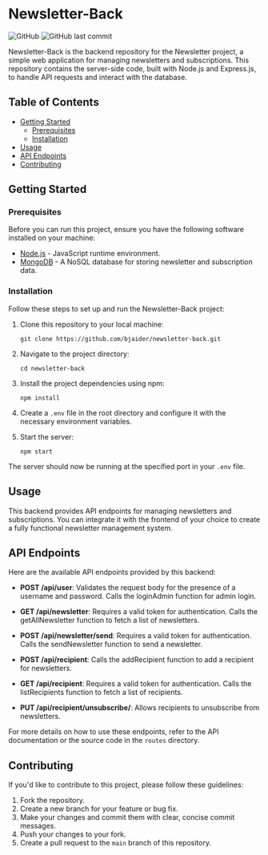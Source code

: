 
# Newsletter-Back

![GitHub](https://img.shields.io/github/license/bjaider/newsletter-back)
![GitHub last commit](https://img.shields.io/github/last-commit/bjaider/newsletter-back)

Newsletter-Back is the backend repository for the Newsletter project, a simple web application for managing newsletters and subscriptions. This repository contains the server-side code, built with Node.js and Express.js, to handle API requests and interact with the database.

## Table of Contents

- [Getting Started](#getting-started)
  - [Prerequisites](#prerequisites)
  - [Installation](#installation)
- [Usage](#usage)
- [API Endpoints](#api-endpoints)
- [Contributing](#contributing)

## Getting Started

### Prerequisites

Before you can run this project, ensure you have the following software installed on your machine:

- [Node.js](https://nodejs.org/) - JavaScript runtime environment.
- [MongoDB](https://www.mongodb.com/) - A NoSQL database for storing newsletter and subscription data.

### Installation

Follow these steps to set up and run the Newsletter-Back project:

1. Clone this repository to your local machine:

   ```
   git clone https://github.com/bjaider/newsletter-back.git
   ```

2. Navigate to the project directory:

   ```
   cd newsletter-back
   ```

3. Install the project dependencies using npm:

   ```
   npm install
   ```

4. Create a `.env` file in the root directory and configure it with the necessary environment variables.

5. Start the server:

   ```
   npm start
   ```

The server should now be running at the specified port in your `.env` file.

## Usage

This backend provides API endpoints for managing newsletters and subscriptions. You can integrate it with the frontend of your choice to create a fully functional newsletter management system.

## API Endpoints

Here are the available API endpoints provided by this backend:

- **POST /api/user**: Validates the request body for the presence of a username and password. Calls the loginAdmin function for admin login.

- **GET /api/newsletter**: Requires a valid token for authentication. Calls the getAllNewsletter function to fetch a list of newsletters.

- **POST /api/newsletter/send**: Requires a valid token for authentication. Calls the sendNewsletter function to send a newsletter.

- **POST /api/recipient**: Calls the addRecipient function to add a recipient for newsletters.

- **GET /api/recipient**: Requires a valid token for authentication. Calls the listRecipients function to fetch a list of recipients.

- **PUT /api/recipient/unsubscribe/**: Allows recipients to unsubscribe from newsletters.

For more details on how to use these endpoints, refer to the API documentation or the source code in the `routes` directory.

## Contributing

If you'd like to contribute to this project, please follow these guidelines:

1. Fork the repository.
2. Create a new branch for your feature or bug fix.
3. Make your changes and commit them with clear, concise commit messages.
4. Push your changes to your fork.
5. Create a pull request to the `main` branch of this repository.
